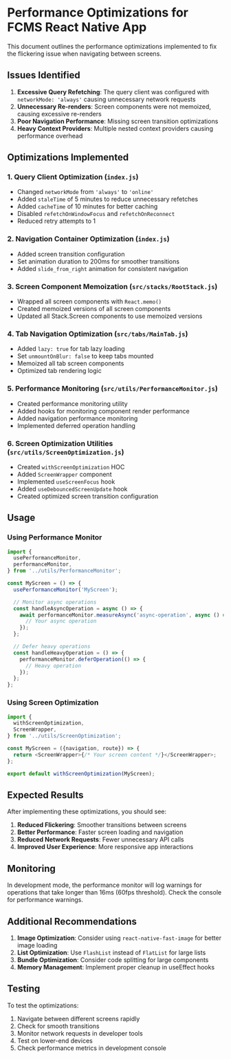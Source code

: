 # Performance Optimizations for FCMS React Native App

This document outlines the performance optimizations implemented to fix the flickering issue when navigating between screens.

## Issues Identified

1. **Excessive Query Refetching**: The query client was configured with `networkMode: 'always'` causing unnecessary network requests
2. **Unnecessary Re-renders**: Screen components were not memoized, causing excessive re-renders
3. **Poor Navigation Performance**: Missing screen transition optimizations
4. **Heavy Context Providers**: Multiple nested context providers causing performance overhead

## Optimizations Implemented

### 1. Query Client Optimization (`index.js`)

- Changed `networkMode` from `'always'` to `'online'`
- Added `staleTime` of 5 minutes to reduce unnecessary refetches
- Added `cacheTime` of 10 minutes for better caching
- Disabled `refetchOnWindowFocus` and `refetchOnReconnect`
- Reduced retry attempts to 1

### 2. Navigation Container Optimization (`index.js`)

- Added screen transition configuration
- Set animation duration to 200ms for smoother transitions
- Added `slide_from_right` animation for consistent navigation

### 3. Screen Component Memoization (`src/stacks/RootStack.js`)

- Wrapped all screen components with `React.memo()`
- Created memoized versions of all screen components
- Updated all Stack.Screen components to use memoized versions

### 4. Tab Navigation Optimization (`src/tabs/MainTab.js`)

- Added `lazy: true` for tab lazy loading
- Set `unmountOnBlur: false` to keep tabs mounted
- Memoized all tab screen components
- Optimized tab rendering logic

### 5. Performance Monitoring (`src/utils/PerformanceMonitor.js`)

- Created performance monitoring utility
- Added hooks for monitoring component render performance
- Added navigation performance monitoring
- Implemented deferred operation handling

### 6. Screen Optimization Utilities (`src/utils/ScreenOptimization.js`)

- Created `withScreenOptimization` HOC
- Added `ScreenWrapper` component
- Implemented `useScreenFocus` hook
- Added `useDebouncedScreenUpdate` hook
- Created optimized screen transition configuration

## Usage

### Using Performance Monitor

```javascript
import {
  usePerformanceMonitor,
  performanceMonitor,
} from '../utils/PerformanceMonitor';

const MyScreen = () => {
  usePerformanceMonitor('MyScreen');

  // Monitor async operations
  const handleAsyncOperation = async () => {
    await performanceMonitor.measureAsync('async-operation', async () => {
      // Your async operation
    });
  };

  // Defer heavy operations
  const handleHeavyOperation = () => {
    performanceMonitor.deferOperation(() => {
      // Heavy operation
    });
  };
};
```

### Using Screen Optimization

```javascript
import {
  withScreenOptimization,
  ScreenWrapper,
} from '../utils/ScreenOptimization';

const MyScreen = ({navigation, route}) => {
  return <ScreenWrapper>{/* Your screen content */}</ScreenWrapper>;
};

export default withScreenOptimization(MyScreen);
```

## Expected Results

After implementing these optimizations, you should see:

1. **Reduced Flickering**: Smoother transitions between screens
2. **Better Performance**: Faster screen loading and navigation
3. **Reduced Network Requests**: Fewer unnecessary API calls
4. **Improved User Experience**: More responsive app interactions

## Monitoring

In development mode, the performance monitor will log warnings for operations that take longer than 16ms (60fps threshold). Check the console for performance warnings.

## Additional Recommendations

1. **Image Optimization**: Consider using `react-native-fast-image` for better image loading
2. **List Optimization**: Use `FlashList` instead of `FlatList` for large lists
3. **Bundle Optimization**: Consider code splitting for large components
4. **Memory Management**: Implement proper cleanup in useEffect hooks

## Testing

To test the optimizations:

1. Navigate between different screens rapidly
2. Check for smooth transitions
3. Monitor network requests in developer tools
4. Test on lower-end devices
5. Check performance metrics in development console
